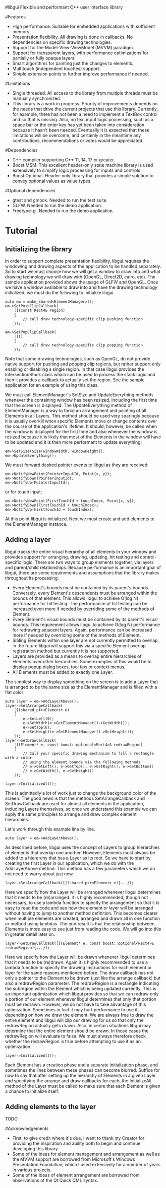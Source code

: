 #libgui
Flexible and performant C++ user interface library

#Features

* High performance.  Suitable for embedded applications with sufficient memory.
* Presentation flexibility.  All drawing is done in callbacks.  No dependencies on specific drawing technologies. 
* Support for the Model-View-ViewModel (MVVM) paradigm.
* Support for transparent layers, with performance optimizations for partially or fully opaque layers. 
* Smart algorithms for painting just the changes to elements.
* Multitouch (independent touches) support.
* Simple extension points to further improve performance if needed.

#Limitations

* Single threaded.  All access to the library from multiple threads must be manually synchronized.
* This library is a work in progress.  Priority of improvements depends on the needs that drive the current projects that use this library.  Currently, for example, there has not been a need to implement a TextBox control and so that is missing.  Also, no text input logic processing, such as a space bar or the enter key has yet been taken into consideration because it hasn't been needed.  Eventually it is expected that these limitations will be overcome, and certainly in the meantime any contributions, recommendations or votes would be appreciated.

#Dependencies
* C++ compiler supporting C++ 11, 14, 17 or greater.
* Boost.MSM.  This excellent header-only state machine library is used extensively to simplify logic processing for inputs and controls.
* Boost.Optional.  Header-only library that provides a simple solution to convey optional values as value types.

#Optional dependencies
* gtest and gmock.  Needed to run the test suite.
* GLFW.  Needed to run the demo application.
* Freetype-gl.  Needed to run the demo application.

# Tutorial
## Initializing the library
In order to support complete presentation flexibility, libgui requires the windowing and drawing aspects of the application to be handled separately.  So to start we must choose how we will get a window to draw into and what drawing technology we will draw with (OpenGL, Direct2D, cairo, etc).  The sample application provided shows the usage of GLFW and OpenGL.  Once we have a window available to draw into and have the drawing technology initialized, we must do the following to initialize libgui.

```
auto em = make_shared<ElementManager>();
em->SetPushClipCallback(
    [](const Rect4& region)
    {
        // call draw technology-specific clip pushing function
    });

em->SetPopClipCallback(
    []()
    {
        // call draw technology-specific clip popping function
    });
```
Note that some drawing technologies, such as OpenGL, do not provide native support for pushing and popping clip regions, but rather support only enabling or disabling a single region.  In that case libgui provides the IntersectionStack class which can be used to process the stack logic and then it provides a callback to actually set the region.  See the sample application for an example of using this class.

We must call ElementManager's SetSize and UpdateEverything methods whenever the containing window has been resized, including the first time that the screen is displayed.  The UpdateEverything method of ElementManager is a way to force an arrangement and painting of all Elements in all Layers.  This method should be used very sparingly because it is usually overkill when specific Elements move or change contents over the course of the application's lifetime.  It should, however, be called when the window is displayed for the first time and also whenever the window is resized because it is likely that most of the Elements in the window will have to be updated and it is then more performant to update everything:

```
em->SetSize(Size(windowWidth, windowHeight));
em->UpdateEverything();
```

We must forward desired pointer events to libgui as they are received:
```
em->NotifyNewPoint(PointerInputId, Point{x, y});
em->NotifyDown(PointerInputId);
em->NotifyUp(PointerInputId);
```
or for touch input:
```
em->NotifyNewPoint(FirstTouchId + touchIndex, Point{x, y});
em->NotifyDown(FirstTouchId + touchIndex);
em->NotifyUp(FirstTouchId + touchIndex);
```

At this point libgui is initialized.  Next we must create and add elements to the ElementManager instance.

## Adding a layer
libgui tracks the entire visual hierarchy of all elements in your window and provides support for arranging, drawing, updating, hit testing and control-specific logic.  There are two ways to group elements together, via layers and parent/child relationships.  Because performance is an important goal of libgui, there are some requirements and assumptions that the library makes throughout its processing:
* Every Element's bounds must be contained by its parent's bounds.  Conversely, every Element's descendents must be arranged within the bounds of that element.  This allows libgui to achieve O(log N) performance for hit testing. The performance of hit testing can be increased even more if needed by overriding some of the methods of Element.
* Every Element's visual bounds must be contained by its parent's visual bounds.  This requirement allows libgui to achieve O(log N) performance for redrawing adjacent layers.  Again, performance can be increased more if needed by overriding some of the methods of Element.
* Sibling Elements within one layer are not currently permitted to overlap.  In the future libgui will support this via a specific Element overlap registration method but currently it is not supported.
* Layers are provided as a means to overlap entire hierarchies of Elements over other hierarchies.  Some examples of this would be to display popup dialog boxes, tool tips or context menus.
* All Elements must be added to exactly one Layer.

The simplest way to display something on the screen is to add a Layer that is arranged to be the same size as the ElementManager and is filled with a flat color:

```
auto layer = em->AddLayerAbove();
layer->SetArrangeCallback(
    [](shared_ptr<Element> e)
    {
        e->SetLeft(0);
        e->SetWidth(e->GetElementManager()->GetWidth());
        e->SetTop(0);
        e->SetHeight(e->GetElementManager()->GetHeight());
    });
layer->SetDrawCallback(
    [](Element* e, const boost::optional<Rect4>& redrawRegion)
    {
        // Call your specific drawing mechanism to fill a rectangle with a color
        // using the element bounds via the following methods
        // e->GetLeft(), e->GetTop(), e->GetRight(), e->GetBottom()
        // e->GetWidth(), e->GetHeight()
    });

layer->InitializeAll();
```
This is admittedly a lot of work just to change the background color of the screen.  The good news is that the methods SetArrangeCallback and SetDrawCallback are used for almost all elements in the application, including Layers themselves, so once we understand this example we can apply the same principles to arrange and draw complex element hierarchies.

Let's work through this example line by line.
```
auto layer = em->AddLayerAbove();
```
As described before, libgui uses the concept of Layers to group hierarchies of elements that overlap one another.  However, Elements must always be added to a hierarchy that has a Layer as its root.  So we have to start by creating the first Layer in our application, which we do with the AddLayerAbove method.  This method has a few parameters which we do not need to worry about just now.
```
layer->SetArrangeCallback([](shared_ptr<Element> e){...});
```
Here we specify how the Layer will be arranged whenever libgui determines that it needs to be (re)arranged.  It is highly recommended, though not necessary, to use a lambda function to specify the arrangement so that it is easy to read the code and see how the element or layer will be arranged without having to jump to another method definition.  This becomes clearer when multiple elements are created, arranged and drawn all in one function or method using lambdas.  The end result is that the relationship between Elements is more easy to see just from reading the code.  We will go into this in greater detail later on.
```
layer->SetDrawCallback([](Element* e, const boost::optional<Rect4>& redrawRegion){...});
```
Here we specify how the Layer will be drawn whenever libgui determines that it needs to be (re)drawn.  Again it is highly recommended to use a lambda function to specify the drawing instructions for each element or layer for the same reasons mentioned before.  The draw callback has not only a pointer to the Element to be drawn (just like the arrange callback) but also a redrawRegion parameter.  The redrawRegion is a rectangle indicating the subregion within the Element which is being updated currently.  This is an important optimization which libgui provides so that we can redraw only a portion of our element whenever libgui determines that only that portion must be redrawn.  However, we do not have to take advantage of this optimization.  Sometimes in fact it may hurt performance to use it, depending on how we draw the element.  We are always free to draw the entire element and libgui will clip our drawing for us so that only the redrawRegion actually gets drawn.  Also, in certain situations libgui may determine that the entire element should be drawn.  In those cases the redrawRegion will evaluate to false.  We must always therefore check whether the redrawRegion is true before attempting to use it as an optimization.
```
layer->InitializeAll();
```
Each Element has a creation phase and a separate Initialization phase, and sometimes the lines between these phases can become blurred.  Suffice for now to say that after setting up the hierarchy of Elements in a given Layer and specifying the arrange and draw callbacks for each, the InitializeAll method of the Layer must be called to make sure that each Element is given a chance to initialize itself.

## Adding elements to the layer
TODO

#Acknowledgements
* First, to give credit where it's due, I want to thank my Creator for providing the inspiration and ability both to begin and continue developing this library.
* Some of the ideas for element management and arrangement as well as the MVVM support are borrowed from Microsoft's Windows Presentation Foundation, which I used extensively for a number of years in various projects.
* Some of the ideas of element arrangement are borrowed from observations of the Qt Quick QML syntax.
